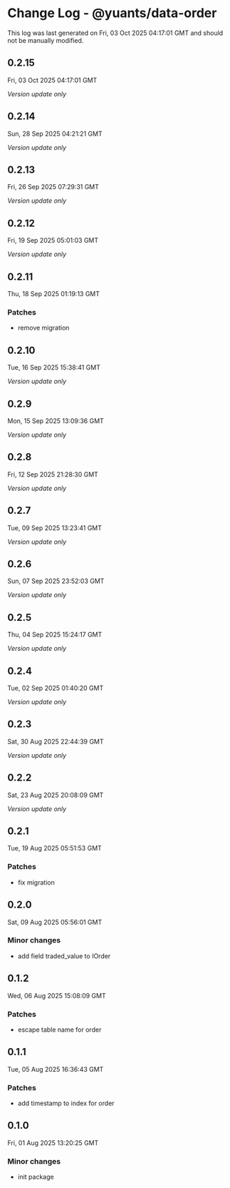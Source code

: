 # Change Log - @yuants/data-order

This log was last generated on Fri, 03 Oct 2025 04:17:01 GMT and should not be manually modified.

## 0.2.15
Fri, 03 Oct 2025 04:17:01 GMT

_Version update only_

## 0.2.14
Sun, 28 Sep 2025 04:21:21 GMT

_Version update only_

## 0.2.13
Fri, 26 Sep 2025 07:29:31 GMT

_Version update only_

## 0.2.12
Fri, 19 Sep 2025 05:01:03 GMT

_Version update only_

## 0.2.11
Thu, 18 Sep 2025 01:19:13 GMT

### Patches

- remove migration

## 0.2.10
Tue, 16 Sep 2025 15:38:41 GMT

_Version update only_

## 0.2.9
Mon, 15 Sep 2025 13:09:36 GMT

_Version update only_

## 0.2.8
Fri, 12 Sep 2025 21:28:30 GMT

_Version update only_

## 0.2.7
Tue, 09 Sep 2025 13:23:41 GMT

_Version update only_

## 0.2.6
Sun, 07 Sep 2025 23:52:03 GMT

_Version update only_

## 0.2.5
Thu, 04 Sep 2025 15:24:17 GMT

_Version update only_

## 0.2.4
Tue, 02 Sep 2025 01:40:20 GMT

_Version update only_

## 0.2.3
Sat, 30 Aug 2025 22:44:39 GMT

_Version update only_

## 0.2.2
Sat, 23 Aug 2025 20:08:09 GMT

_Version update only_

## 0.2.1
Tue, 19 Aug 2025 05:51:53 GMT

### Patches

- fix migration

## 0.2.0
Sat, 09 Aug 2025 05:56:01 GMT

### Minor changes

- add field traded_value to IOrder

## 0.1.2
Wed, 06 Aug 2025 15:08:09 GMT

### Patches

- escape table name for order

## 0.1.1
Tue, 05 Aug 2025 16:36:43 GMT

### Patches

- add timestamp to index for order

## 0.1.0
Fri, 01 Aug 2025 13:20:25 GMT

### Minor changes

- init package

